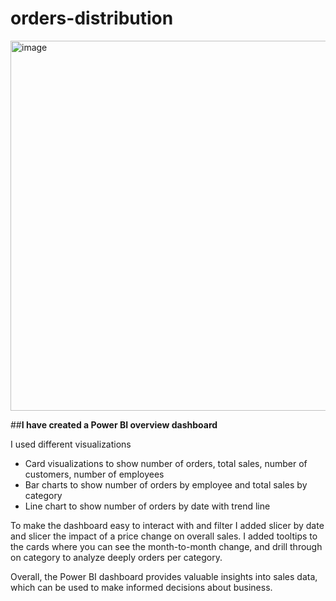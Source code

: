# orders-distribution
<img width="592" alt="image" src="https://github.com/user-attachments/assets/9a3d086f-dc28-49f8-9f56-dffde6658289" />


##**I have created a Power BI overview dashboard**

I used different visualizations
-	Card visualizations to show number of orders, total sales, number of customers, number of employees
-	Bar charts to show number of orders by employee and total sales by category
-	Line chart to show number of orders by date with trend line 

To make the dashboard easy to interact with and filter I added slicer by date and slicer the impact of a price change on overall sales.
I added tooltips to the cards where you can see the month-to-month change, and drill through on category to analyze deeply orders per category.

Overall, the Power BI dashboard provides valuable insights into sales data, which can be used to make informed decisions about business.
